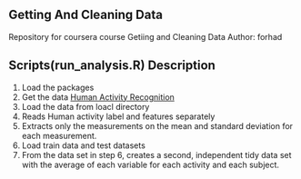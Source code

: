 ## Getting And Cleaning Data
Repository for coursera course Getiing and Cleaning Data
Author: forhad

## Scripts(run_analysis.R) Description

1. Load the packages
2. Get the data [Human Activity Recognition](https://d396qusza40orc.cloudfront.net/getdata%2Fprojectfiles%2FUCI%20HAR%20Dataset.zip)
3. Load the data from loacl directory
4. Reads Human activity label and features separately
5. Extracts only the measurements on the mean and standard deviation for each measurement.
6. Load train data and test datasets
7. From the data set in step 6, creates a second, independent tidy data set with the average of each variable for each activity and each subject.


